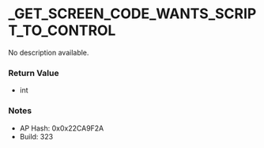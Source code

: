 # _GET_SCREEN_CODE_WANTS_SCRIPT_TO_CONTROL

No description available.

### Return Value
* int

### Notes
* AP Hash: 0x0x22CA9F2A
* Build: 323

